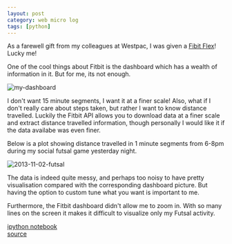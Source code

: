 ```yaml
---
layout: post
category: web micro log
tags: [python]
---
```


As a farewell gift from my colleagues at Westpac, I was given a [Fibit Flex](http://www.fitbit.com/au/flex)! Lucky me!

One of the cool things about Fitbit is the dashboard which has a wealth of information in it. But for me, its not enough.

![my-dashboard](https://raw2.github.com/chappers/chappers.github.com/master/img/fitbit-data/my-dashboard.png)

I don't want 15 minute segments, I want it at a finer scale! Also, what if I don't really care about steps taken, but rather I want to know distance travelled. Luckily the Fitbit API allows you to download data at a finer scale and extract distance travelled information, though personally I would like it if the data availabe was even finer.

Below is a plot showing distance travelled in 1 minute segments from 6-8pm during my social futsal game yesterday night.

![2013-11-02-futsal](https://raw2.github.com/chappers/chappers.github.com/master/img/fitbit-data/2013-11-02-futsal.png)

The data is indeed quite messy, and perhaps too noisy to have pretty visualisation compared with the corresponding dashboard picture. But having the option to custom tune what you want is important to me.

Furthermore, the Fitbit dashboard didn't allow me to zoom in. With so many lines on the screen it makes it difficult to visualize only my Futsal activity.

[ipython notebook](http://nbviewer.ipython.org/7286772)  
[source](https://gist.github.com/chappers/7286772)
